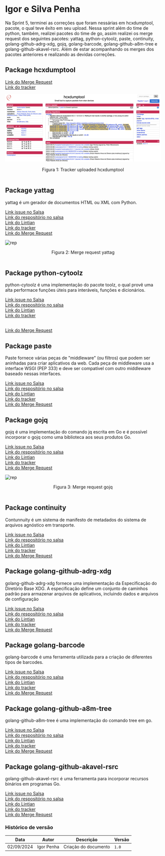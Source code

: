 # Igor e Silva Penha

Na Sprint 5, terminei as correções que foram nessárias em hcxdumptool, pacote, o qual teve êxito em seu upload. Nessa sprint além do time de python, também, realizei pacotes do time de go, assim realizei os merge request dos seguintes pacotes: yattag, python-cytoolz, paste, continuity, golang-github-adrg-xdg, gojq, golang-barcode, golang-github-a8m-tree e golang-github-akavel-rsrc. Além de estar acompanhando os merges dos pacotes anteriores e realizando as devidas correções.

## Package hcxdumptool

[Link do Merge Request](https://salsa.debian.org/pkg-security-team/hcxdumptool/-/merge_requests/6)
<br> [Link do tracker](https://tracker.debian.org/pkg/hcxdumptool)

![rep](../../img/igor/hcxdumptool-tracker-upload.png)

<div style="text-align:center"> Figura 1: Tracker uploaded hcxdumptool</div>
<br>

## Package yattag

yattag é um gerador de documentos HTML ou XML com Python.

[Link issue no Salsa](https://salsa.debian.org/debian-brasilia-team/docs/-/issues/308)
<br> [Link do respositório no salsa](https://salsa.debian.org/python-team/packages/yattag)
<br> [Link do Lintian](https://udd.debian.org/lintian/?packages=yattag)
<br> [Link do tracker](https://tracker.debian.org/pkg/yattag)
<br> [Link do Merge Request](https://salsa.debian.org/python-team/packages/yattag/-/merge_requests/4)

![rep](../img/igor/yattag-merge-request.png)

<div style="text-align:center"> Figura 2: Merge request yattag</div>
<br>

## Package python-cytoolz

python-cytoolz é uma implementação do pacote toolz, o qual provê uma alta performace funções úteis para interáveis, funções e dicionários.

[Link issue no Salsa](https://salsa.debian.org/debian-brasilia-team/docs/-/issues/309)
<br> [Link do respositório no salsa](https://salsa.debian.org/python-team/packages/python-cytoolz)
<br> [Link do Lintian](https://udd.debian.org/lintian/?packages=python-cytoolz)
<br> [Link do tracker](https://tracker.debian.org/pkg/python-cytoolz)

<br> [Link do Merge Request](https://salsa.debian.org/python-team/packages/python-pika/-/merge_requests/3)

## Package paste

Paste fornece várias peças de "middleware" (ou filtros) que podem ser aninhadas para criar aplicativos da web. Cada peça de middleware usa a interface WSGI (PEP 333) e deve ser compatível com outro middleware baseado nessas interfaces.

[Link issue no Salsa](https://salsa.debian.org/debian-brasilia-team/docs/-/issues/314)
<br> [Link do respositório no salsa](https://salsa.debian.org/python-team/packages/paste)
<br> [Link do Lintian](https://udd.debian.org/lintian/?packages=paste)
<br> [Link do tracker](https://tracker.debian.org/pkg/paste)
<br> [Link do Merge Request](https://salsa.debian.org/python-team/packages/paste/-/merge_requests/3)

## Package gojq

gojq é uma implementação do comando jq escrita em Go e é possível incorporar o gojq como uma biblioteca aos seus produtos Go.

[Link issue no Salsa](https://salsa.debian.org/debian-brasilia-team/docs/-/issues/320)
<br> [Link do respositório no salsa](https://salsa.debian.org/go-team/packages/gojq)
<br> [Link do Lintian](https://udd.debian.org/lintian/?packages=gojq)
<br> [Link do tracker](https://tracker.debian.org/pkg/gojq)
<br> [Link do Merge Request](https://salsa.debian.org/go-team/packages/gojq/-/merge_requests/2)

![rep](../img/igor/gojq-merge-request.png)

<div style="text-align:center"> Figura 3: Merge request gojq</div>
<br>

## Package continuity

Contunnuity é um sistema de manifesto de metadados do sistema de arquivos agnóstico em transporte.

[Link issue no Salsa](https://salsa.debian.org/debian-brasilia-team/docs/-/issues/316)
<br> [Link do respositório no salsa](https://salsa.debian.org/go-team/packages/continuity)
<br> [Link do Lintian](https://udd.debian.org/lintian/?packages=continuity)
<br> [Link do tracker](https://tracker.debian.org/pkg/continuity)
<br> [Link do Merge Request](https://salsa.debian.org/go-team/packages/continuity/-/merge_requests/5)

## Package golang-github-adrg-xdg

golang-github-adrg-xdg fornece uma implementação da Especificação do Diretório Base XDG. A especificação define um conjunto de caminhos padrão para armazenar arquivos de aplicativos, incluindo dados e arquivos de configuração

[Link issue no Salsa](https://salsa.debian.org/debian-brasilia-team/docs/-/issues/318)
<br> [Link do respositório no salsa](https://salsa.debian.org/go-team/packages/golang-github-adrg-xdg)
<br> [Link do Lintian](https://udd.debian.org/lintian/?packages=golang-github-adrg-xdg)
<br> [Link do tracker](https://tracker.debian.org/pkg/golang-github-adrg-xdg)
<br> [Link do Merge Request](https://salsa.debian.org/go-team/packages/golang-github-adrg-xdg/-/merge_requests/3)

## Package golang-barcode

golang-barcode é uma ferramenta utilizada para a criação de diferentes tipos de barcodes.

[Link issue no Salsa](https://salsa.debian.org/debian-brasilia-team/docs/-/issues/323)
<br> [Link do respositório no salsa](https://salsa.debian.org/go-team/packages/golang-barcode)
<br> [Link do Lintian](https://udd.debian.org/lintian/?packages=golang-barcode)
<br> [Link do tracker](https://tracker.debian.org/pkg/golang-barcode)
<br> [Link do Merge Request](https://salsa.debian.org/go-team/packages/golang-barcode/-/merge_requests/6)

## Package golang-github-a8m-tree

golang-github-a8m-tree é uma implementação do comando tree em go.

[Link issue no Salsa](https://salsa.debian.org/debian-brasilia-team/docs/-/issues/326)
<br> [Link do respositório no salsa](https://salsa.debian.org/go-team/packages/golang-github-a8m-tree)
<br> [Link do Lintian](https://udd.debian.org/lintian/?packages=golang-github-a8m-tree)
<br> [Link do tracker](https://tracker.debian.org/pkg/golang-github-a8m-tree)
<br> [Link do Merge Request](https://salsa.debian.org/go-team/packages/golang-github-a8m-tree/-/merge_requests/3)

## Package golang-github-akavel-rsrc

golang-github-akavel-rsrc é uma ferramenta para incorporar recursos binários em programas Go.

[Link issue no Salsa](https://salsa.debian.org/debian-brasilia-team/docs/-/issues/327)
<br> [Link do respositório no salsa](https://salsa.debian.org/go-team/packages/golang-github-akavel-rsrc)
<br> [Link do Lintian](https://udd.debian.org/lintian/?packages=golang-github-akavel-rsrc)
<br> [Link do tracker](https://tracker.debian.org/pkg/golang-github-akavel-rsrc)
<br> [Link do Merge Request](https://salsa.debian.org/go-team/packages/golang-github-akavel-rsrc/-/merge_requests/3)


### Histórico de versão

|Data|Autor|Descrição|Versão|
|----|------|------|----|
| 02/09/2024 | Igor Penha | Criação do documento | `1.0` |

